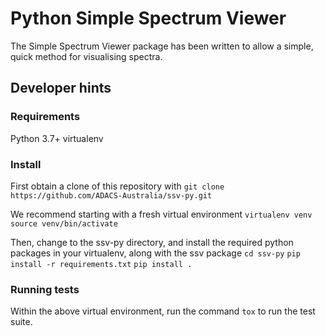 # Python Simple Spectrum Viewer
The Simple Spectrum Viewer package has been written to allow a simple, quick method for visualising spectra.

## Developer hints
### Requirements
Python 3.7+
virtualenv

### Install
First obtain a clone of this repository with
`git clone https://github.com/ADACS-Australia/ssv-py.git`

We recommend starting with a fresh virtual environment
`virtualenv venv`
`source venv/bin/activate`

Then, change to the ssv-py directory, and install the required python packages in your virtualenv, along with the ssv package
`cd ssv-py`
`pip install -r requirements.txt`
`pip install .`


### Running tests
Within the above virtual environment, run the command `tox` to run the test suite.
